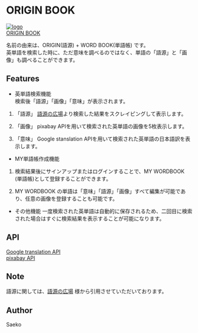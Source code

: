 # ORIGIN BOOK

[![logo](https://user-images.githubusercontent.com/58896213/76677958-17ee5e00-6617-11ea-8dcf-7abb1da8358b.jpg)](http://13.115.157.168)  
[ORIGIN BOOK](http://13.115.157.168/)



名前の由来は、ORIGIN(語源) + WORD BOOK(単語帳) です。  
英単語を検索した時に、ただ意味を調べるのではなく、単語の「語源」と「画像」も調べることができます。

## Features

* 英単語検索機能  
検索後「語源」「画像」「意味」が表示されます。

1. 「語源」
[語源の広場](http://gogen-wisdom.hatenablog.com/)より検索した結果をスクレイピングして表示します。

2. 「画像」
pixabay APIを用いて検索された英単語の画像を5枚表示します。

3. 「意味」
Google stanslation APIを用いて検索された英単語の日本語訳を表示します。


* MY単語帳作成機能  
1. 検索結果後にサインアップまたはログインすることで、MY WORDBOOK (単語帳)として登録することができます。

2. MY WORDBOOK の単語は「意味」「語源」「画像」すべて編集が可能であり、任意の画像を登録することも可能です。


* その他機能
一度検索された英単語は自動的に保存されるため、二回目に検索された場合はすぐに検索結果を表示することが可能になります。


## API
[Google translation API](https://cloud.google.com/translate/docs?hl=ja)  
[pixabay API](https://pixabay.com/api/docs/)




## Note
語源に関しては、[語源の広場](http://gogen-wisdom.hatenablog.com/)
様から引用させていただいております。

## Author

Saeko